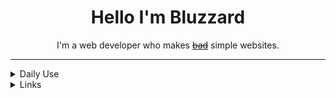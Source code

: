 
<h1 align="center">Hello I'm Bluzzard</h1>

<p align="center" >I'm a web developer who makes <a href="https://bluzzard.repl.co"><s>bad</s></a> simple websites.</p>

---

<details>
  <summary>Daily Use</summary>

 ```[REDACTED]```
</details>

<details>
  <summary>Links</summary>

[![Twitter Follow](https://img.shields.io/twitter/follow/notBluzzard?color=8495f3&label=Twitter%3A&logo=twitter&logoColor=8495f3&style=for-the-badge)](https://twitter.com/intent/user?screen_name=notbluzzard)   [![YouTube Channel Subscribers](https://img.shields.io/youtube/channel/subscribers/UCyHYr1XB3d8NuEYyTvHV_Zw?color=8495f3&label=Youtube%3A&logo=youtube&logoColor=8495f3&style=for-the-badge)](https://www.youtube.com/channel/UCyHYr1XB3d8NuEYyTvHV_Zw) ![GitHub followers](https://img.shields.io/github/followers/bluzzardthewizard?color=8495f3&label=Github%3A&logo=github&logoColor=8495f3&style=for-the-badge)
</details>



